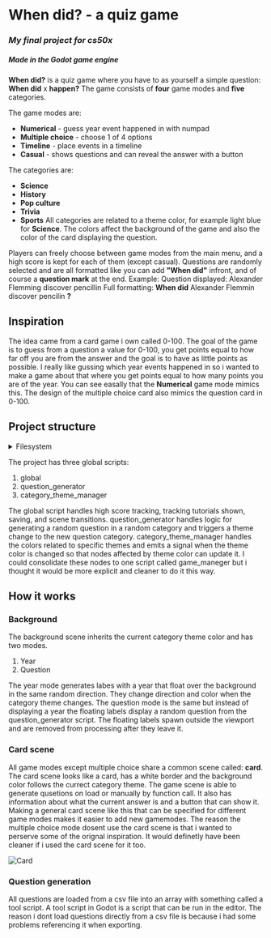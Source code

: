 
# When did? - a quiz game
### *My final project for cs50x*
##### Made in the Godot game engine
**When did?** is a quiz game where you have to as yourself a simple question: **When did** x **happen?** The game consists of **four** game modes and **five** categories. 

The game modes are:
- **Numerical** - guess year event happened in with numpad
- **Multiple choice** - choose 1 of 4 options
- **Timeline** - place events in a timeline
- **Casual** - shows questions and can reveal the answer with a button

The categories are:
- **Science**	
- **History**
- **Pop culture**
- **Trivia**
- **Sports**
All categories are related to a theme color, for example light blue for **Science**. The colors affect the background of the game and also the color of the card displaying the question.

Players can freely choose between game modes from the main menu, and a high score is kept for each of them (except casual). Questions are randomly selected and are all formatted like you can add **"When did"** infront, and of course a **question mark** at the end. Example:
Question displayed: Alexander Flemming discover pencillin
Full formatting: **When did** Alexander Flemmin discover pencilin **?**
## Inspiration
The idea came from a card game i own called 0-100. The goal of the game is to guess from a question a value for 0-100, you get points equal to how far off you are from the answer and the goal is to have as little points as possible.  I really like gussing which year events happened in so i wanted to make a game about that where you get points equal to how many points you are of the year. You can see easally that the **Numerical** game mode mimics this. The design of the multiple choice card also mimics the question card in 0-100.

## Project structure
<details>
<summary>Filesystem</summary>

res://  
├── addons/  
│ └── AdmobPlugin/  
├── android/  
├── game/  
│ ├── main menu.tscn  
│ ├── main_menu.gd  
│ └── screen_transition_anim.tscn  
├── Global/  
│ ├── category theme manager.gd  
│ ├── global.gd  
│ ├── question_generator.gd  
│ ├── question_generator.tscn  
│ └── theme_manager.tscn  
├── questions/  
│ ├── source/  
│ ├── question_loader.gd  
│ └── question_loader.tres  
├── scenes/  
│ ├── card all category/  
│ ├── casual card/  
│ ├── high scores/  
│ ├── shared/  
│ ├── single category card/  
│ └── timeline/  
├── visual/  
│ ├── background/  
│ ├── shader/  
│ ├── themes/  
│ │ ├── multiple category card/  
│ │ └── single category card/  
│ ├── answer button.tres  
│ ├── card bg default.tres  
│ ├── visual orgin/  
│ ├── border timer texture.png  
│ └── when didi card game logo.png  
├── export_presets.cfg  
├── icon.svg  
├── Notes.txt  
└── temp.tscn
</details>

The project has three global scripts:

 1. global
 2. question_generator
 3. category_theme_manager
 
 The global script handles high score tracking, tracking tutorials shown, saving, and scene transitions. question_generator handles logic for generating a random question in a random category and triggers a theme change to the new question category. category_theme_manager handles the colors related to specific themes and emits a signal when the theme color is changed so that nodes affected by theme color can update it. I could consolidate these nodes to one script called game_maneger but i thought it would be more explicit and cleaner to do it this way.

## How it works
### Background
The background scene inherits the current category theme color and has two modes.

 1. Year
 2. Question
 
 The year mode generates labes with a year that float over the background in the same random direction. They change direction and color when the category theme changes. The question mode is the same but instead of displaying a year the floating labels display a random question from the question_generator script.
The floating labels spawn outside the viewport and are removed from processing after they leave it.

### Card scene
All game modes except multiple choice share a common scene called: **card**. The card scene looks like a card, has a white border and the background color follows the currect category theme. The game scene is able to generate qusetions on load or manually by function call. It also has information about what the current answer is and a button that can show it. Making a general card scene like this that can be specified for different game modes makes it easier to add new gamemodes. The reason the multiple choice mode dosent use the card scene is that i wanted to perserve some of the orignal inspiration. It would definetly have been cleaner if i used the card scene for it too.

![Card](https://photos.fife.usercontent.google.com/pw/AP1GczPubnafVmQ2spdsap9xV-TkKcg0oA67nEsCa52B2cBfkJWieiUafRRDgw=w406-h586-s-no-gm?authuser=0)
### Question generation
All questions are loaded from a csv file into an array with something called a tool script. A tool script in Godot is a script that can be run in the editor. The reason i dont load questions directly from a csv file is because i had some problems referencing it when exporting. 



